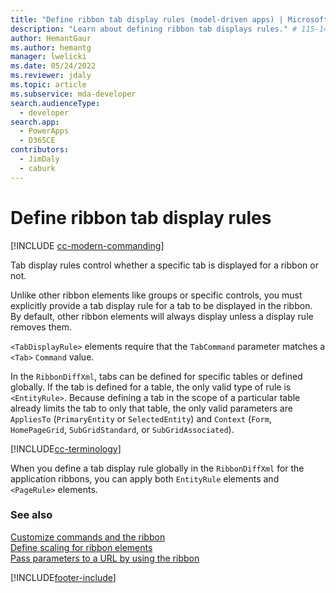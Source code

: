 ```yaml
---
title: "Define ribbon tab display rules (model-driven apps) | Microsoft Docs" # Intent and product brand in a unique string of 43-59 chars including spaces"
description: "Learn about defining ribbon tab displays rules." # 115-145 characters including spaces. This abstract displays in the search result."
author: HemantGaur
ms.author: hemantg
manager: lwelicki
ms.date: 05/24/2022
ms.reviewer: jdaly
ms.topic: article
ms.subservice: mda-developer
search.audienceType: 
  - developer
search.app: 
  - PowerApps
  - D365CE
contributors: 
  - JimDaly
  - caburk
---
```


# Define ribbon tab display rules

[!INCLUDE [cc-modern-commanding](../data-platform/includes/cc-modern-commanding.md)]

Tab display rules control whether a specific tab is displayed for a ribbon or not.  
  
Unlike other ribbon elements like groups or specific controls, you must explicitly provide a tab display rule for a tab to be displayed in the ribbon. By default, other ribbon elements will always display unless a display rule removes them.  
  
 `<TabDisplayRule>` elements require that the `TabCommand` parameter matches a `<Tab>` `Command` value.  
  
In the `RibbonDiffXml`, tabs can be defined for specific tables or defined globally. If the tab is defined for a table, the only valid type of rule is `<EntityRule>`. Because defining a tab in the scope of a particular table already limits the tab to only that table, the only valid parameters are `AppliesTo` (`PrimaryEntity` or `SelectedEntity`) and `Context` (`Form`, `HomePageGrid`, `SubGridStandard`, or `SubGridAssociated`).  

[!INCLUDE[cc-terminology](../data-platform/includes/cc-terminology.md)]

When you define a tab display rule globally in the `RibbonDiffXml` for the application ribbons, you can apply both `EntityRule` elements and `<PageRule>` elements.  
  
### See also  
 [Customize commands and the ribbon](customize-commands-ribbon.md)   
 [Define scaling for ribbon elements](define-scaling-ribbon-elements.md)   
 [Pass parameters to a URL by using the ribbon](pass-parameters-url-by-using-ribbon.md)

[!INCLUDE[footer-include](../../includes/footer-banner.md)]